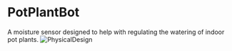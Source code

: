 # PotPlantBot
A moisture sensor designed to help with regulating the watering of indoor pot plants.
![PhysicalDesign](https://user-images.githubusercontent.com/11808123/160672089-ec930634-82d1-43a9-ae5e-77cd19157480.svg)
